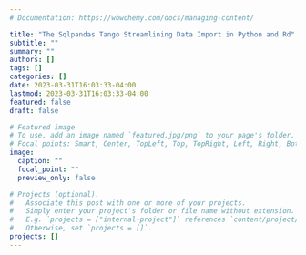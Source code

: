```yaml
---
# Documentation: https://wowchemy.com/docs/managing-content/

title: "The Sqlpandas Tango Streamlining Data Import in Python and Rd"
subtitle: ""
summary: ""
authors: []
tags: []
categories: []
date: 2023-03-31T16:03:33-04:00
lastmod: 2023-03-31T16:03:33-04:00
featured: false
draft: false

# Featured image
# To use, add an image named `featured.jpg/png` to your page's folder.
# Focal points: Smart, Center, TopLeft, Top, TopRight, Left, Right, BottomLeft, Bottom, BottomRight.
image:
  caption: ""
  focal_point: ""
  preview_only: false

# Projects (optional).
#   Associate this post with one or more of your projects.
#   Simply enter your project's folder or file name without extension.
#   E.g. `projects = ["internal-project"]` references `content/project/deep-learning/index.md`.
#   Otherwise, set `projects = []`.
projects: []
---
```

